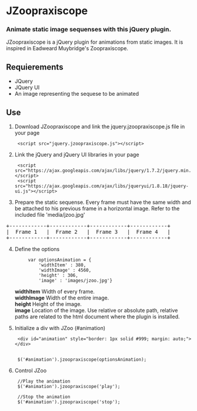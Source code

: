 JZoopraxiscope
=============
### Animate static image sequenses with this jQuery plugin.

JZoopraxiscope is a jQuery plugin for animations from static images. It is inspired in Eadweard Muybridge's Zoopraxiscope. 


Requierements
-------------
* JQuery
* JQuery UI
* An image representing the sequese to be animated


Use
---

1. Download JZoopraxiscope and link the jquery.jzoopraxiscope.js file in your page

		<script src="jquery.jzoopraxiscope.js"></script>


2. Link the jQuery and jQuery UI libraries in your page

		<script src="https://ajax.googleapis.com/ajax/libs/jquery/1.7.2/jquery.min.js"></script>
		<script src="https://ajax.googleapis.com/ajax/libs/jqueryui/1.8.18/jquery-ui.js"></script>

		
3. Prepare the static sequense. Every frame must have the same width and be attached to his previous frame in a horizontal image. Refer to the included file 'media/jzoo.jpg'
<pre>
+------------+------------+------------+------------+
|  Frame 1   |  Frame 2   |  Frame 3   |  Frame 4   |
+------------+------------+------------+------------+
</pre>

4. Define the options

			var optionsAnimation = {
				'widthItem' : 380,
				'widthImage' : 4560,
				'height' : 306,
				'image' : 'images/jzoo.jpg'}

	**widthItem** Width of every frame.   
	**widthImage** Width of the entire image.   
	**height** Height of the image.   
	**image** Location of the image. Use relative or absolute path, relative paths are related to the html document where the plugin is installed.   


5. Initialize a div with JZoo (#animation)

		<div id="animation" style="border: 1px solid #999; margin: auto;"></div>


		$('#animation').jzoopraxiscope(optionsAnimation);
				

6. Control JZoo

		//Play the animation
		$('#animation').jzoopraxiscope('play');
		
		//Stop the animation
		$('#animation').jzoopraxiscope('stop');

